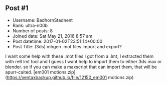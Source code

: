 ## Post #1
- Username: BadhornStadnent
- Rank: ultra-n00b
- Number of posts: 8
- Joined date: Sat May 21, 2016 8:57 am
- Post datetime: 2017-01-02T23:51:14+00:00
- Post Title: (3ds) mhgen .mot files import and export?

I want some help with these .mot files I got from a .lmt, I extracted them with re6 lmt tool and I guess I want help to import them to either 3ds max or blender. so if you can make a maxscript that can import them, that will be apurr-caited.
[em001 motions.zip](https://xentaxbackup.github.io/file/12150_em001 motions.zip)
